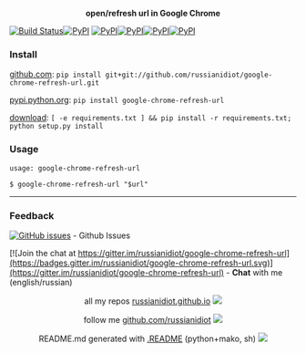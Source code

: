 <p align="center">
	<b>open/refresh url in Google Chrome</b>
</p>

[![Build Status](https://travis-ci.org/russianidiot/google-chrome-refresh-url.svg?branch=master)](https://travis-ci.org/russianidiot/google-chrome-refresh-url)[![PyPI](https://img.shields.io/pypi/v/google-chrome-refresh-url.svg)](https://pypi.python.org/pypi/google-chrome-refresh-url)
[![PyPI](https://img.shields.io/pypi/pyversions/google-chrome-refresh-url.svg)](https://pypi.python.org/pypi/google-chrome-refresh-url)[![PyPI](https://img.shields.io/pypi/dm/google-chrome-refresh-url.svg)](https://pypi.python.org/pypi/google-chrome-refresh-url)[![PyPI](https://img.shields.io/pypi/dw/google-chrome-refresh-url.svg)](https://pypi.python.org/pypi/google-chrome-refresh-url)[![PyPI](https://img.shields.io/pypi/dd/google-chrome-refresh-url.svg)](https://pypi.python.org/pypi/google-chrome-refresh-url)

	

### Install

[github.com](http://github.com/russianidiot/google-chrome-refresh-url):
`pip install git+git://github.com/russianidiot/google-chrome-refresh-url.git`

[pypi.python.org](https://pypi.python.org/pypi/google-chrome-refresh-url/): `pip install google-chrome-refresh-url`

[download](https://github.com/russianidiot/google-chrome-refresh-url/archive/master.zip): `[ -e requirements.txt ] && pip install -r requirements.txt; python setup.py install`

	

	

	

### Usage

	
	usage: google-chrome-refresh-url

	$ google-chrome-refresh-url "$url"

* * *

### Feedback

[![GitHub issues](https://img.shields.io/github/issues/russianidiot/google-chrome-refresh-url.svg)](https://github.com/russianidiot/google-chrome-refresh-url/issues) - Github Issues

[![Join the chat at https://gitter.im/russianidiot/google-chrome-refresh-url](https://badges.gitter.im/russianidiot/google-chrome-refresh-url.svg)](https://gitter.im/russianidiot/google-chrome-refresh-url) - **Chat** with me (english/russian) 

<p align="center">
	all my repos <a href="http://russianidiot.github.io/">russianidiot.github.io</a> <img src="http://russianidiot.github.io/images/star/16.png" />
</p>

<p align="center">
	follow me <a href="http://github.com/russianidiot">github.com/russianidiot</a>
<img src="http://russianidiot.github.io/images/github/16.png" />
</p>

<p align="center">
	README.md generated with <a href="https://github.com/russianidiot-dotfiles/.README">.README</a> (python+mako, sh)
<img src="http://russianidiot.github.io/images/book/16.png">
</p>